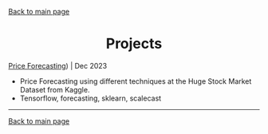 [Back to main page](./../README.md)

<h1 align="center">Projects</h1>

[Price Forecasting](https://github.com/davidgonveg/price_forecasting)) | Dec 2023
* Price Forecasting using different techniques at the Huge Stock Market Dataset from Kaggle.
* Tensorflow, forecasting, sklearn, scalecast

---



[Back to main page](./../README.md)
